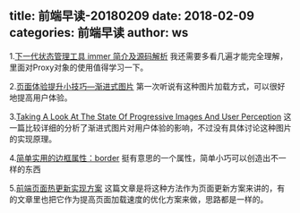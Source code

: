 title: 前端早读-20180209
date: 2018-02-09
categories: 前端早读
author: ws
---
1.[下一代状态管理工具 immer 简介及源码解析](https://zhuanlan.zhihu.com/p/33507866)
我还需要多看几遍才能完全理解，里面对Proxy对象的使用值得学习一下。

2.[页面体验提升小技巧—渐进式图片](https://juejin.im/post/5a7822705188257a89298df7)
第一次听说有这种图片加载方式，可以很好地提高用户体验。

3.[Taking A Look At The State Of Progressive Images And User Perception](https://www.smashingmagazine.com/2018/02/progressive-image-loading-user-perceived-performance/?utm_source=frontendfocus&utm_medium=email)
这一篇比较详细的分析了渐进式图片对用户体验的影响，不过没有具体讨论这种图片的实现原理。

4.[简单实用的边框属性：border](https://mp.weixin.qq.com/s/ko0ZkS185EYIuZsG5iejiQ)
挺有意思的一个属性，简单小巧可以创造出不一样的东西

5.[前端页面热更新实现方案](http://refined-x.com/2018/02/07/%E5%89%8D%E7%AB%AF%E9%A1%B5%E9%9D%A2%E7%83%AD%E6%9B%B4%E6%96%B0%E5%AE%9E%E7%8E%B0%E6%96%B9%E6%A1%88/)
这篇文章是将这种方法作为页面更新方案来讲的，有的文章里也把它作为提高页面加载速度的优化方案来做，思路都是一样的。
